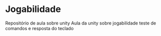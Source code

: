 # Jogabilidade
Repositório de aula sobre unity
Aula da unity sobre jogabilidade
teste de comandos e resposta do teclado
